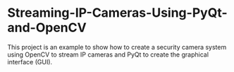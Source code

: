 # Streaming-IP-Cameras-Using-PyQt-and-OpenCV
This project is an example to show how to create a security camera system using OpenCV to stream IP cameras and PyQt to create the graphical interface (GUI).
